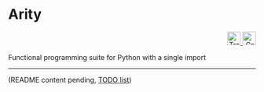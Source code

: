 # Arity

<p align="right">
  <a href="https://travis-ci.org/Tenchi2xh/Arity">
    <img height=27 alt="Travis-CI" src="https://img.shields.io/travis/Tenchi2xh/Arity.svg">
  </a>
  <a href="https://www.codacy.com/app/Tenchi2xh/Arity">
    <img height=27 alt="Codacy" src="https://img.shields.io/codacy/194740af4896427da465a1e88fa922a8.svg">
  </a>
</p>

Functional programming suite for Python with a single import

---

(README content pending, [TODO list](TODO.md))
